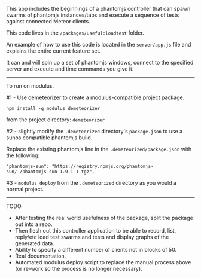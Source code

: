 This app includes the beginnings of a phantomjs controller 
that can spawn swarms of phantomjs instances/tabs and 
execute a sequence of tests against connected Meteor clients.

This code lives in the `/packages/useful:loadtest` folder.

An example of how to use this code is located in the 
`server/app.js` file and explains the entire current
feature set.

It can and will spin up a set of phantomjs windows,
connect to the specified server and execute and time
commands you give it.

---

To run on modulus.

#1 - Use demeteorizer to create a modulus-compatible 
project package.

`npm install -g modulus demeteorizer`

from the project directory:
`demeteorizer`

#2 - slightly modify the `.demeteorized` directory's
`package.json` to use a sunos compatible phantomjs build.

Replace the existing phantomjs line in the `.demeteorized/package.json`
with the following:

`"phantomjs-sun": "https://registry.npmjs.org/phantomjs-sun/-/phantomjs-sun-1.9.1-1.tgz",`

#3 - `modulus deploy` from the `.demeteorized` directory as you would a normal project.

---

TODO

* After testing the real world usefulness of the package, split the package out into a repo.
* Then flesh out this controller application to be able to record, list, reply/etc load test swarms and tests and display graphs of the generated data.
* Ability to specify a different number of clients not in blocks of 50.
* Real documentation.
* Automated modulus deploy script to replace the manual process above (or re-work so the process is no longer necessary).